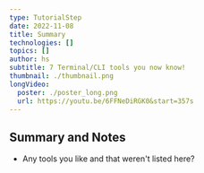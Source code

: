 ```yaml
---
type: TutorialStep
date: 2022-11-08
title: Summary
technologies: []
topics: []
author: hs
subtitle: 7 Terminal/CLI tools you now know!
thumbnail: ./thumbnail.png
longVideo:
  poster: ./poster_long.png
  url: https://youtu.be/6FFNeDiRGK0&start=357s
---
```


## Summary and Notes

* Any tools you like and that weren't listed here?

